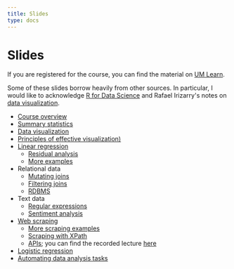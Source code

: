 ```yaml
---
title: Slides
type: docs
---
```


# Slides

If you are registered for the course, you can find the material on [UM Learn](https://universityofmanitoba.desire2learn.com/d2l/login).

Some of these slides borrow heavily from other sources. In particular, I would like to acknowledge [R for Data Science](https://r4ds.had.co.nz/) and Rafael Irizarry's notes on [data visualization](https://rafalab.github.io/dsbook/data-visualization-principles.html).

  - [Course overview](introduction.pdf)
  - [Summary statistics](summary-statistics.pdf)
  - [Data visualization](visualization.pdf)
  - [Principles of effective visualization)](visualization-principles.pdf)
  - [Linear regression](linear-regression.pdf)
    + [Residual analysis](residual-analysis.pdf)
    + [More examples](more-examples.pdf)
  - Relational data
    + [Mutating joins](mutating-joins.pdf)
    + [Filtering joins](filtering-joins.pdf)
    + [RDBMS](intro-rdbms.pdf)
  - Text data
    + [Regular expressions](regex.pdf)
    + [Sentiment analysis](sentiment-analysis.pdf)
  - [Web scraping](web-scraping.pdf)
    + [More scraping examples](more-scraping-examples.pdf)
    + [Scraping with XPath](scraping-xpath.pdf)
    + [APIs](apis.pdf); you can find the recorded lecture [here](https://youtu.be/znFXDImRTtc)
  - [Logistic regression](logistic-regression.pdf)
  - [Automating data analysis tasks](automation.pdf)

